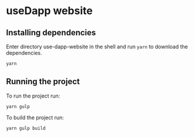 # useDapp website

## Installing dependencies

Enter directory use-dapp-website in the shell and run `yarn` to download the dependencies.

```
yarn
```

## Running the project

To run the project run:

```
yarn gulp
```

To build the project run:

```
yarn gulp build
```
